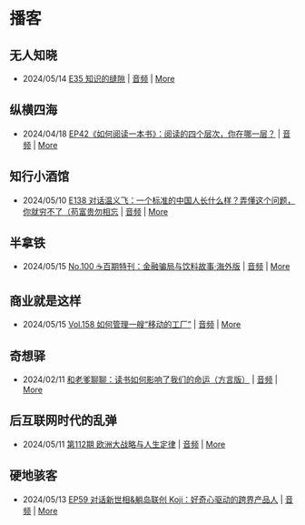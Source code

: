 # 播客

## 无人知晓
- 2024/05/14 [E35 知识的缝隙](https://www.xiaoyuzhoufm.com/episode/664300e4251bd96e6c2e57a6) | [音频](https://dts-api.xiaoyuzhoufm.com/track/611719d3cb0b82e1df0ad29e/664300e4251bd96e6c2e57a6/media.xyzcdn.net/lh9O4fFXBeTFewumXHcn1_3gvaWG.m4a) | [More](channels/%E6%97%A0%E4%BA%BA%E7%9F%A5%E6%99%93.md)

## 纵横四海
- 2024/04/18 [EP42《如何阅读一本书》：阅读的四个层次，你在哪一层？](https://www.ximalaya.com/sound/723479352) | [音频](https://audio.xmcdn.com/storages/3b69-audiofreehighqps/3C/65/GKwRINsJ9uUNByqsIQLH8Evf.m4a) | [More](channels/%E7%BA%B5%E6%A8%AA%E5%9B%9B%E6%B5%B7.md)

## 知行小酒馆
- 2024/05/10 [E138 对话温义飞：一个标准的中国人长什么样？弄懂这个问题，你就穷不了（苟富贵勿相忘](https://www.xiaoyuzhoufm.com/episode/663d827faf6f88d32f7d2cd8) | [音频](https://dts-api.xiaoyuzhoufm.com/track/6013f9f58e2f7ee375cf4216/663d827faf6f88d32f7d2cd8/media.xyzcdn.net/lpCBpa8_I4iyLTZnnzXL4-j0rpcx.m4a) | [More](channels/%E7%9F%A5%E8%A1%8C%E5%B0%8F%E9%85%92%E9%A6%86.md)

## 半拿铁
- 2024/05/15 [No.100 ☕️百期特刊：金融骗局与饮料故事·海外版](https://www.ximalaya.com/sound/728695958) | [音频](https://dl.wavpub.com/item/227_31599089_3721.m4a) | [More](channels/%E5%8D%8A%E6%8B%BF%E9%93%81.md)

## 商业就是这样
- 2024/05/15 [Vol.158 如何管理一艘“移动的工厂”](https://www.ximalaya.com/sound/729019661) | [音频](https://audio.xmcdn.com/storages/cb92-audiofreehighqps/02/BB/GKwRIJEKGpk7ANB3jQLT0eN_.m4a) | [More](channels/%E5%95%86%E4%B8%9A%E5%B0%B1%E6%98%AF%E8%BF%99%E6%A0%B7.md)

## 奇想驿
- 2024/02/11 [和老爹聊聊：读书如何影响了我们的命运（方言版）](https://www.xiaoyuzhoufm.com/episode/65c839a90bef6c2074d27174) | [音频](https://dts-api.xiaoyuzhoufm.com/track/6034daea97755b8fc9c66480/65c839a90bef6c2074d27174/media.xyzcdn.net/ljFv7ZFgmiyNZuNiYLWTh8I-KQ6F.m4a) | [More](channels/%E5%A5%87%E6%83%B3%E9%A9%BF.md)

## 后互联网时代的乱弹
- 2024/05/11 [第112期 欧洲大战略与人生定律](https://hosting.wavpub.cn/pie/ep112/) | [音频](https://tk.wavpub.com/WPDL_HEXhZQsjuRewuRVyvGaMhRmvtssqKVxpSeEXNnzecaeUuHhrrvTdtGuSqb-ec.mp3) | [More](channels/%E5%90%8E%E4%BA%92%E8%81%94%E7%BD%91%E6%97%B6%E4%BB%A3%E7%9A%84%E4%B9%B1%E5%BC%B9.md)

## 硬地骇客
- 2024/05/13 [EP59 对话新世相&躺岛联创 Koji：好奇心驱动的跨界产品人](https://www.xiaoyuzhoufm.com/episode/66421687f968fce2cbce98b1) | [音频](https://dts-api.xiaoyuzhoufm.com/track/640ee2438be5d40013fe4a87/66421687f968fce2cbce98b1/media.xyzcdn.net/ltHwZufqyNxZxKDywN1JTEn7sXaU.m4a) | [More](channels/%E7%A1%AC%E5%9C%B0%E9%AA%87%E5%AE%A2.md)

